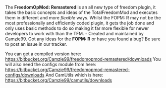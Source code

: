 The **FreedomOpMod: Remastered** is an all new type of freedom plugin, it takes the basic concepts and ideas of the TotalFreedomMod and executes them in different and more *flexible* ways. Whilst the FOPM: R may not be the most professionally and efficiently coded plugin, it gets the job done and only uses basic methods to do so making it far more flexible for newer developers to work with than the TFM. - Created and maintained by Camzie99. Got any ideas for the **FOPM: R** or have you found a bug? Be sure to post an issue in our tracker.

You can get a compiled version here:
https://bitbucket.org/Camzie99/freedomopmod-remastered/downloads
You will also need the configs module from here:
https://bitbucket.org/Camzie99/freedomopmod-remastered-configs/downloads
And CamUtils which is here:
https://bitbucket.org/Camzie99/camutils/downloads